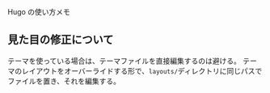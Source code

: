 Hugo の使い方メモ

## 見た目の修正について
テーマを使っている場合は、テーマファイルを直接編集するのは避ける。
テーマのレイアウトをオーバーライドする形で、`layouts/`ディレクトリに同じパスでファイルを置き、それを編集する。
